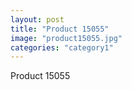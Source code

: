 ```yaml
---
layout: post
title: "Product 15055"
image: "product15055.jpg"
categories: "category1"
---
```

Product 15055
